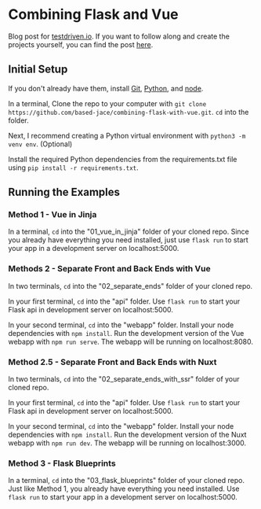 # Combining Flask and Vue
Blog post for [testdriven.io](https://testdriven.io/). If you want to follow along and create the projects yourself, you can find the post [here](https://testdriven.io/blog/combine-flask-vue/).

## Initial Setup
If you don't already have them, install [Git](https://git-scm.com/downloads), [Python](https://www.python.org/downloads/), and [node](https://nodejs.org/en/download/).

In a terminal, Clone the repo to your computer with `git clone https://github.com/based-jace/combining-flask-with-vue.git`. `cd` into the folder.

Next, I recommend creating a Python virtual environment with `python3 -m venv env`. (Optional)

Install the required Python dependencies from the requirements.txt file using `pip install -r requirements.txt`.

## Running the Examples

### Method 1 - Vue in Jinja
In a terminal, `cd` into the "01_vue_in_jinja" folder of your cloned repo. Since you already have everything you need installed, just use `flask run` to start your app in a development server on localhost:5000.

### Methods 2 - Separate Front and Back Ends with Vue
In two terminals, `cd` into the "02_separate_ends" folder of your cloned repo.

In your first terminal, `cd` into the "api" folder. Use `flask run` to start your Flask api in development server on localhost:5000.

In your second terminal, `cd` into the "webapp" folder. Install your node dependencies with `npm install`. Run the development version of the Vue webapp with `npm run serve`. The webapp will be running on localhost:8080.

### Method 2.5 - Separate Front and Back Ends with Nuxt
In two terminals, `cd` into the "02_separate_ends_with_ssr" folder of your cloned repo.

In your first terminal, `cd` into the "api" folder. Use `flask run` to start your Flask api in development server on localhost:5000.

In your second terminal, `cd` into the "webapp" folder. Install your node dependencies with `npm install`. Run the development version of the Nuxt webapp with `npm run dev`. The webapp will be running on localhost:3000.

### Method 3 - Flask Blueprints
In a terminal, `cd` into the "03_flask_blueprints" folder of your cloned repo. Just like Method 1, you already have everything you need installed. Use `flask run` to start your app in a development server on localhost:5000.